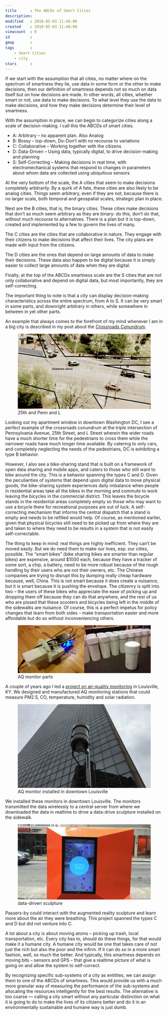 ```yaml
---
title      : The ABCDs of Smart Cities
description:
modified   : 2018-05-03 11:48:00
created    : 2018-05-03 11:48:00
viewcount  : 0
id         :
gmap       :
tags       :
    - Smart Cities
    - city
stars      :
---
```


If we start with the assumption that all cities, no matter where on the spectrum of smartness they lie, use data in some form or the other to make decisions, then our definition of smartness depends not so much on data itself but on how decisions are made. In other words, all cities, whether smart or not, use data to make decisions. To what level they use the data to make decisions, and how they make decisions determine their level of smartness.

With the assumption in place, we can begin to categorize cities along a scale of decision-making. I call this the ABCDs of smart cities.

- A: Arbitrary – no apparent plan. Also Analog
- B: Bossy – top-down, Do-Don’t with no recourse to variations
- C: Collaborative – Working together with the citizens
- D: Data-Driven – Using data, typically digital, to drive decision-making and planning
- S: Self-Correcting – Making decisions in reat time, with electromechanical systems that respond to changes in parameters about whom data are collected using ubiquitous sensors

At the very bottom of the scale, the <span class="hilite">A</span> cities that seem to make decisions completely arbitrarily. By a quirk of A fate, these cities are also likely to be analog cities. Things seem arbitrary, even if they are not, because there is no larger scale, both temporal and geospatial scales, strategic plan in place.

Next are the <span class="hilite">B</span> cities, that is, the binary cities. These cities make decisions that don’t as much seem arbitrary as they are binary: do this, don’t do that, without much recourse to alternatives. There is a plan but it is top-down, created and implemented by a few to govern the lives of many.

The <span class="hilite">C</span> cities are the cities that are collaborative in nature. They engage with their citizens to make decisions that affect their lives. The city plans are made with input from the citizens.

The <span class="hilite">D</span> cities are the ones that depend on large amounts of data to make their decisions. These data also happen to be digital because it is simply easier to collect large amounts of data when they are digital.

Finally, at the top of the ABCDs smartness scale are the <span class="hilite">S</span> cities that are not only collaborative and depend on digital data, but most importantly, they are self-correcting.

The important thing to note is that a city can display decision-making characteristics across the entire spectrum, from <span class="hilite">A</span> to <span class="hilite">S</span>. It can be very smart in some parts, and downright arbitrary in others, while somewhere in between in yet other parts.

An example that always comes to the forefront of my mind whenever I am in a big city is described in my post about the <a href="/Crossroads-Conundrum">Crossroads Conundrum</a>. 

<figure>
    <img src="img/25th-penn.jpg">
    <figcaption>25th and Penn and L</figcaption>
</figure>

Looking out my apartment window in downtown Washington DC, I see a perfect example of the crossroads conundrum at the triple intersection of Pennsylvania Avenue, 25th Street, and L Street wherein the wider roads have a much shorter time for the pedestrians to cross them while the narrower roads have much longer time available.  By catering to only cars, and completely neglecting the needs of the pedestrians, DC is exhibiting a type <span class="hilite">B</span> behavior. 

However, I also see a bike-sharing stand that is built on a framework of open data sharing and mobile apps, and caters to those who still want to bike around the city. This is a behavior spanning the types <span class="hilite">C</span> and <span class="hilite">D</span>. Given the peculiarities of systems that depend upon digital data to move physical goods, the bike-sharing system experiences daily imbalance when people in residential areas take all the bikes in the morning and commute to work leaving the bicycles in the commercial district. This leaves the bicycle stands in the residential areas completely empty so those who may want to use a bicycle there for recreational purposes are out of luck. A self-correcting mechanism that informs the central dispatch that a stand is empty and needs to be refilled would help. Of course, as mentioned earlier, given that physical bicycles still need to be picked up from where they are and taken to where they need to be results in a system that is not easily self-correctable.

The thing to keep in mind: real things are highly inefficient. They can’t be moved easily. But we do need them to make our lives, esp. our cities, possible. The “smart bikes” (bike sharing bikes are smarter than regular bikes) are expensive, around $1000 each, because they have a tracker of some sort, a chip, a battery, need to be more robust because of the rough handling by their users who are not their owners, etc. The Chinese companies are trying to disrupt this by dumping really cheap hardware because, well, China. This is not smart because it does create a nuisance, but it is smart because it is pushing the envelope. The citizenry is split into two – the users of these bikes who appreciate the ease of picking up and dropping them off because they can do that anywhere, and the rest of us who are pissed that these scooters and bicycles being left in the middle of the sidewalks are nuisance. Of course, this is a perfect impetus for policy changes that learn from both sides – make transportation easier and more affordable but do so without inconveniencing others.

<figure>
    <img src="img/sensor1.jpg">
    <figcaption>AQ monitor parts</figcaption>
</figure>

A couple of years ago I led a <a href="https://punkish.org/science/sensoredcity/">project on air-quality monitoring</a> in Louisville, KY. We designed and manufactured AQ monitoring stations that could measure PM2.5, CO, temperature, humidity and solar radiation. 

<figure>
    <img src="img/sensor2.jpg">
    <figcaption>AQ monitor installed in downtown Louisville</figcaption>
</figure>

We installed these monitors in downtown Louisville. The monitors transmitted the data wirelessly to a central server from where we downloaded the data in realtime to drive a data-drive sculpture installed on the sidewalk.

<figure>
    <img src="img/sculpture.gif" style="width: 480px !important;">
    <figcaption>data-driven sculpture</figcaption>
</figure>

Passers-by could interact with the augmented reality sculpture and learn more about the air they were breathing. This project spanned the types <span class="hilite">C</span> and <span class="hilite">D</span> but did not venture into <span class="hilite">C</span>.

A lot about a city is about moving atoms – picking up trash, local transportation, etc. Every city has to, should do these things, for that would make it a humane city. A humane city would be one that takes care of not just the rich but also the poor and the infirm. If it can do so in a more smart fashion, well, so much the better. And typically, this smartness depends on moving bits – sensors and GPS – that give a realtime picture of what is going on and allow the system to self-correct.

By recognizing specific sub-systems of a city as entitites, we can assign them to one of the ABCDs of smartness. This would provide us with a much more granular way of measuring the performance of the sub-systems and allocating the resources intelligently for the best results. The alternative is too coarse — calling a city smart without any particular distinction on what it is going to do to make the lives of its citizens better and do it in an environmentally sustainable and humane way is just dumb.
